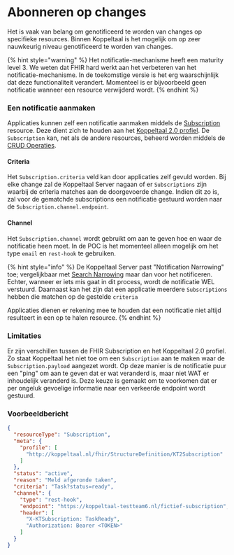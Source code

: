 # Abonneren op changes

Het is vaak van belang om genotificeerd te worden van changes op specifieke resources. Binnen Koppeltaal is het mogelijk om op zeer nauwkeurig niveau genotificeerd te worden van changes.

{% hint style="warning" %}
Het notificatie-mechanisme heeft een maturity level 3. We weten dat FHIR hard werkt aan het verbeteren van het notificatie-mechanisme. In de toekomstige versie is het erg waarschijnlijk dat deze functionaliteit verandert. Momenteel is er bijvoorbeeld geen notificatie wanneer een resource verwijderd wordt.
{% endhint %}

### Een notificatie aanmaken

Applicaties kunnen zelf een notificatie aanmaken middels de [Subscription](https://www.hl7.org/fhir/subscription.html) resource. Deze dient zich te houden aan het [Koppeltaal 2.0 profiel](https://simplifier.net/koppeltaalv2.0/kt2subscription). De `Subscription` kan, net als de andere resources, beheerd worden middels de [CRUD Operaties](crud-operaties/).&#x20;

#### Criteria

Het `Subscription.criteria` veld kan door applicaties zelf gevuld worden. Bij elke change zal de Koppeltaal Server nagaan of er `Subscriptions` zijn waarbij de criteria matches aan de doorgevoerde change. Indien dit zo is, zal voor de gematchde subscriptions een notificatie gestuurd worden naar de `Subscription.channel.endpoint`.

#### Channel

Het `Subscription.channel` wordt gebruikt om aan te geven hoe en waar de notificatie heen moet. In de POC is het momenteel alleen mogelijk om het type `email` en `rest-hook` te gebruiken.

{% hint style="info" %}
De Koppeltaal Server past "Notification Narrowing" toe; vergelijkbaar met [Search Narrowing](../../domeinbeheer/rollen-beheren/search-narrowing.md) maar dan voor het notificeren. Echter, wanneer er iets mis gaat in dit process, wordt de notificatie WEL verstuurd. Daarnaast kan het zijn dat een applicatie meerdere `Subscriptions` hebben die matchen op de gestelde `criteria`

Applicaties dienen er rekening mee te houden dat een notificatie niet altijd resulteert in een op te halen resource.
{% endhint %}

### Limitaties

Er zijn verschillen tussen de FHIR Subscription en het Koppeltaal 2.0 profiel. Zo staat Koppeltaal het niet toe om een `Subscription` aan te maken waar de `Subscription.payload` aangezet wordt. Op deze manier is de notificatie puur een "ping" om aan te geven dat er wat veranderd is, maar niet WAT er inhoudelijk veranderd is. Deze keuze is gemaakt om te voorkomen dat er per ongeluk gevoelige informatie naar een verkeerde endpoint wordt gestuurd.&#x20;

### Voorbeeldbericht

```json
{
  "resourceType": "Subscription",
  "meta": {
    "profile": [
      "http://koppeltaal.nl/fhir/StructureDefinition/KT2Subscription"
    ]
  },
  "status": "active",
  "reason": "Meld afgeronde taken",
  "criteria": "Task?status=ready",
  "channel": {
    "type": "rest-hook",
    "endpoint": "https://koppeltaal-testteam6.nl/fictief-subscription",
    "header": [
      "X-KTSubscription: TaskReady",
      "Authorization: Bearer <TOKEN>"
    ]
  }
}
```

